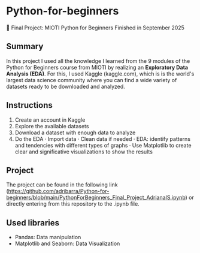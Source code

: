 # Python-for-beginners
🤖 Final Project: MIOTI Python for Beginners
Finished in September 2025

## Summary

In this project I used all the knowledge I learned from the 9 modules of the Python for Beginners course from MIOTI by realizing an **Exploratory Data Analysis (EDA)**.
For this, I used Kaggle (kaggle.com), which is is the world's largest data science community where you can find a wide variety of datasets ready to be downloaded and analyzed. 

## Instructions

1. Create an account in Kaggle
2. Explore the available datasets
3. Download a dataset with enough data to analyze
4. Do the EDA
   · Import data
   · Clean data if needed
   · EDA: identify patterns and tendencies with different types of graphs
   · Use Matplotlib to create clear and significative visualizations to show the results

## Project

The project can be found in the following link (https://github.com/adribarra/Python-for-beginners/blob/main/PythonForBeginners_Final_Project_AdrianaIS.ipynb) or directly entering from this repository to the .ipynb file.

## Used libraries

* Pandas: Data manipulation
* Matplotlib and Seaborn: Data Visualization
  
